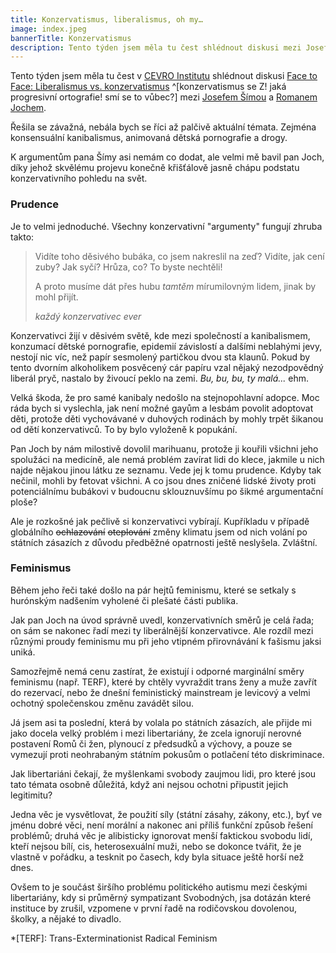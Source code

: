 ```yaml
---
title: Konzervatismus, liberalismus, oh my…
image: index.jpeg
bannerTitle: Konzervatismus
description: Tento týden jsem měla tu čest shlédnout diskusi mezi Josefem Šímou a Romanem Jochem.
---
```


Tento týden jsem měla tu čest v [CEVRO Institutu](http://cevroinstitut.cz) shlédnout diskusi [Face to Face: Liberalismus vs. konzervatismus](https://facebook.com/events/969426083143438) ^[konzervatismus se Z! jaká progresivní ortografie! smí se to vůbec?] mezi [Josefem Šímou](https://cs.wikipedia.org/wiki/Josef_%C5%A0%C3%ADma_(ekonom)) a [Romanem Jochem](https://cs.wikipedia.org/wiki/Roman_Joch).

Řešila se závažná, nebála bych se říci až palčivě aktuální témata. Zejména konsensuální kanibalismus, animovaná dětská pornografie a drogy.

K argumentům pana Šímy asi nemám co dodat, ale velmi mě bavil pan Joch, díky jehož skvělému projevu konečně křišťálově jasně chápu podstatu konzervativního pohledu na svět.

### Prudence

Je to velmi jednoduché. Všechny konzervativní "argumenty" fungují zhruba takto:

> Vidíte toho děsivého bubáka, co jsem nakreslil na zeď? 
> Vidíte, jak cení zuby? Jak syčí? Hrůza, co? To byste nechtěli!
>
> A proto musíme dát přes hubu *tamtěm* mírumilovným lidem,
> jinak by mohl přijít.
> 
> <cite>každý konzervativec ever</cite>

Konzervativci žijí v děsivém světě, kde mezi společností a kanibalismem, konzumací dětské pornografie, epidemií závislostí a dalšími neblahými jevy, nestojí nic víc, než papír sesmolený partičkou dvou sta klaunů. Pokud by tento dvorním alkoholikem posvěcený cár papíru vzal nějaký nezodpovědný liberál pryč, nastalo by živoucí peklo na zemi. *Bu, bu, bu, ty malá...* ehm.

<p class="pullquote-right" data-pullquote="Konzervativci žijí v děsivém světě, kde mezi společností a kanibalismem nestojí nic, než papír sesmolený partičkou dvou sta klaunů.">Velká škoda, že pro samé kanibaly nedošlo na stejnopohlavní adopce. Moc ráda bych si vyslechla, jak není možné gayům a lesbám povolit adoptovat děti, protože děti vychovávané v duhových rodinách by mohly trpět šikanou od dětí konzervativců. To by bylo vyloženě k popukání.</p>

Pan Joch by nám milostivě dovolil marihuanu, protože ji kouřili všichni jeho spolužáci na medicíně, ale nemá problém zavírat lidi do klece, jakmile u nich najde nějakou jinou látku ze seznamu. Vede jej k tomu prudence. Kdyby tak nečinil, mohli by fetovat všichni. A co jsou dnes zničené lidské životy proti potenciálnímu bubákovi v budoucnu sklouznuvšímu po šikmé argumentační ploše?

Ale je rozkošné jak pečlivě si konzervativci vybírají. Kupříkladu v případě globálního <s>ochlazování</s> <s>oteplování</s> změny klimatu jsem od nich volání po státních zásazích z důvodu předběžné opatrnosti ještě neslyšela. Zvláštní.

### Feminismus

Během jeho řeči také došlo na pár hejtů feminismu, které se setkaly s hurónským nadšením vyholené či plešaté části publika.

Jak pan Joch na úvod správně uvedl, konzervativních směrů je celá řada; on sám se nakonec řadí mezi ty liberálnější konzervativce. Ale rozdíl mezi různými proudy feminismu mu při jeho vtipném přirovnávání k fašismu jaksi uniká.

Samozřejmě nemá cenu zastírat, že existují i odporné marginální směry feminismu (např. TERF), které by chtěly vyvraždit trans ženy a muže zavřít do rezervací, nebo že dnešní feministický mainstream je levicový a velmi ochotný společenskou změnu zavádět silou.

Já jsem asi ta poslední, která by volala po státních zásazích, ale přijde mi jako docela velký problém i mezi libertariány, že zcela ignorují nerovné postavení Romů či žen, plynoucí z předsudků a výchovy, a pouze se vymezují proti neohrabaným státním pokusům o potlačení této diskriminace.

Jak libertariáni čekají, že myšlenkami svobody zaujmou lidi, pro které jsou tato témata osobně důležitá, když ani nejsou ochotni připustit jejich legitimitu? 

Jedna věc je vysvětlovat, že použití síly (státní zásahy, zákony, etc.), byť ve jménu dobré věci, není morální a nakonec ani příliš funkční způsob řešení problémů; druhá věc je alibisticky ignorovat menší faktickou svobodu lidí, kteří nejsou bílí, cis, heterosexuální muži, nebo se dokonce tvářit, že je vlastně v pořádku, a tesknit po časech, kdy byla situace ještě horší než dnes.

Ovšem to je součást širšího problému politického autismu mezi českými libertariány, kdy si průměrný sympatizant Svobodných, jsa dotázán které instituce by zrušil, vzpomene v první řadě na rodičovskou <span title="quote&ndash;unquote">dovolenou</span>, školky, a nějaké to divadlo.

*[TERF]: Trans-Exterminationist Radical Feminism